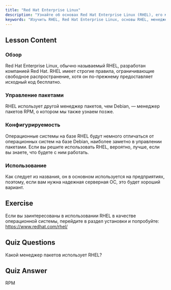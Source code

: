 ```yaml
---
title: "Red Hat Enterprise Linux"
description: "Узнайте об основах Red Hat Enterprise Linux (RHEL), его менеджере пакетов RPM и корпоративном использовании. Поймите основные различия и преимущества RHEL."
keywords: "Изучить RHEL, Red Hat Enterprise Linux, основы RHEL, менеджер пакетов RPM, серверная ОС Linux, RHEL для начинающих, руководство по RHEL"
---
```


## Lesson Content

### Обзор

Red Hat Enterprise Linux, обычно называемый RHEL, разработан компанией Red Hat. RHEL имеет строгие правила, ограничивающие свободное распространение, хотя он по-прежнему предоставляет исходный код бесплатно.

### Управление пакетами

RHEL использует другой менеджер пакетов, чем Debian, — менеджер пакетов RPM, о котором мы также узнаем позже.

### Конфигурируемость

Операционные системы на базе RHEL будут немного отличаться от операционных систем на базе Debian, наиболее заметно в управлении пакетами. Если вы решите использовать RHEL, вероятно, лучше, если вы знаете, что будете с ним работать.

### Использование

Как следует из названия, он в основном используется на предприятиях, поэтому, если вам нужна надежная серверная ОС, это будет хороший вариант.

## Exercise

Если вы заинтересованы в использовании RHEL в качестве операционной системы, перейдите в раздел установки и попробуйте: <https://www.redhat.com/rhel/>

## Quiz Questions

Какой менеджер пакетов использует RHEL?

## Quiz Answer

RPM
